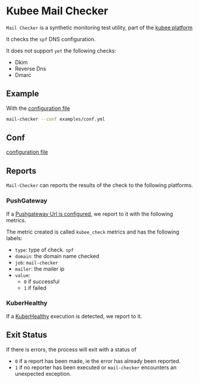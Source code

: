 # Kubee Mail Checker


`Mail Checker` is a synthetic monitoring test utility, part of the [kubee platform](https://github.com/EraldyHq/kubee)

It checks the `spf` DNS configuration.

It does not support `yet` the following checks:
* Dkim
* Reverse Dns
* Dmarc

## Example

With the [configuration file](examples/conf.yml)
```bash
mail-checker --conf examples/conf.yml
```

## Conf

[configuration file](examples/conf.yml)

## Reports

`Mail-Checker` can reports the results of the check to the following platforms.

### PushGateway

If a [Pushgateway Url is configured](examples/conf.yml), we report to it with the following metrics.

The metric created is called `kubee_check` metrics and has the following labels:
* `type`: type of check. `spf`
* `domain`: the domain name checked
* `job`: `mail-checker`
* `mailer`: the mailer ip
* `value`:
    * `0` if successful
    * `1` if failed

### KuberHealthy

If a [KuberHealthy](https://kuberhealthy.github.io/kuberhealthy/) execution is detected,
we report to it.

## Exit Status

If there is errors, the process will exit with a status of
* `0` if a report has been made, ie the error has already been reported.
* `1` if no reporter has been executed or `mail-checker` encounters an unexpected exception.


